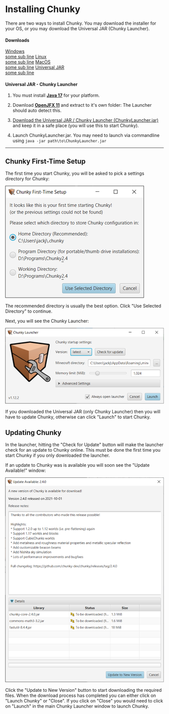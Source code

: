 # Installing Chunky

There are two ways to install Chunky. You may download the installer for your OS,
or you may download the Universal JAR (Chunky Launcher).

#### Downloads

<a href="/download.html" class="button"> Windows <br><btnsub>some sub line</btnsub></a>
<a href="/download.html" class="button"> Linux <br><btnsub>some sub line</btnsub></a>
<a href="/download.html" class="button"> MacOS <br><btnsub>some sub line</btnsub></a>
<a href="http://chunkyupdate.lemaik.de/ChunkyLauncher.jar" class="button"> Universal JAR <br><btnsub>some sub line</btnsub></a>
 
#### Universal JAR - Chunky Launcher
 1. You must install [**Java 17**](https://adoptium.net/) for your platform.
	
 2. Download [**OpenJFX 11**](https://gluonhq.com/products/javafx/) and extract to it's own folder: The Launcher should auto detect this.
 
 3. [Download the Universal JAR / Chunky Launcher (ChunkyLauncher.jar)](http://chunkyupdate.lemaik.de/ChunkyLauncher.jar) and keep it
    in a safe place (you will use this to start Chunky).
 
 4. Launch ChunkyLauncher.jar. You may need to launch via commandline using `java -jar path\to\ChunkyLauncher.jar`
 
---

## Chunky First-Time Setup

The first time you start Chunky, you will be asked to pick a settings directory for Chunky:

![First time setup](../img/getting_started/chunky_first-time_setup.png)

The recommended directory is usually the best option. Click "Use Selected Directory" to continue.

Next, you will see the Chunky Launcher:

![Launcher](../img/getting_started/chunky_launcher.png)

If you downloaded the Universal JAR (only Chunky Launcher) then you will have to update Chunky, otherwise can click "Launch" to start Chunky.

## Updating Chunky
In the launcher, hitting the "Check for Update" button will make the launcher check for an update to Chunky online.
This must be done the first time you start Chunky if you only downloaded the launcher.

If an update to Chunky was is available you will soon see the "Update Available!" window:

![Update available](../img/getting_started/chunky_update_available_2.4.0.png)

Click the "Update to New Version" button to start downloading the required files.
When the download process has completed you can either click on "Launch Chunky" or "Close". If you click on "Close" you would need to click on "Launch" in the main Chunky Launcher window to launch Chunky.


